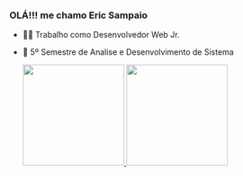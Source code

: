 ### OLÁ!!! me chamo Eric Sampaio



- 🧑‍💻 Trabalho como Desenvolvedor Web Jr.
- 🎒 5º Semestre de Analise e Desenvolvimento de Sistema
  



  <div>
    <a href='https://github.com/Eric-smp'>
      
    <img height="180em" src="https://github-readme-stats.vercel.app/api?username=anuraghazra&show_icons=true&theme=radical"> 
    <img height="180em" src="https://github-readme-stats.vercel.app/api/top-langs/?username=anuraghazra&layout=compact&theme=radical">
   
  </div>


